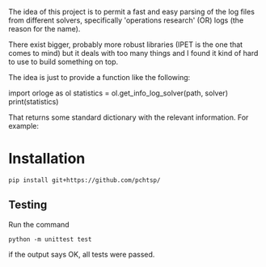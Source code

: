 The idea of this project is to permit a fast and easy parsing of the log files from different solvers, specifically 'operations research' (OR) logs (the reason for the name).

There exist bigger, probably more robust libraries (IPET is the one that comes to mind) but it deals with too many things and I found it kind of hard to use to build something on top.

The idea is just to provide a function like the following:

  import orloge as ol
  statistics = ol.get_info_log_solver(path, solver)
  print(statistics)

That returns some standard dictionary with the relevant information. For example:

<!-- TODO -->

# Installation

    pip install git+https://github.com/pchtsp/

## Testing

Run the command 
    
    python -m unittest test

 if the output says OK, all tests were passed.
